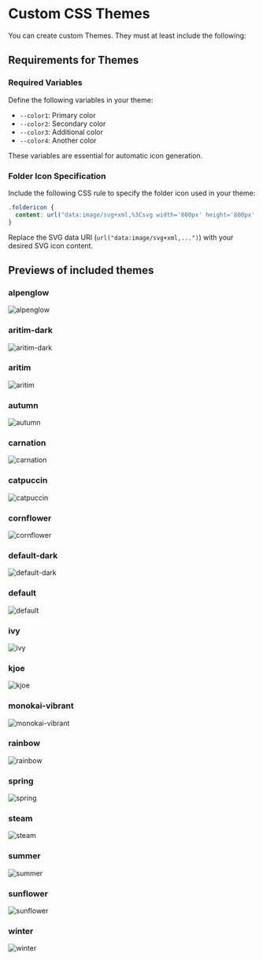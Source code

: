 # Custom CSS Themes

You can create custom Themes. They must at least include the following:

## Requirements for Themes

### Required Variables

Define the following variables in your theme:

- `--color1`: Primary color
- `--color2`: Secondary color
- `--color3`: Additional color
- `--color4`: Another color

These variables are essential for automatic icon generation.

### Folder Icon Specification

Include the following CSS rule to specify the folder icon used in your theme:

```css
.foldericon {
  content: url("data:image/svg+xml,%3Csvg width='800px' height='800px' viewBox='0 0 1024 1024' class='icon' version='1.1' xmlns='http://www.w3.org/2000/svg' fill='%23000000'%3E%3Cg id='SVGRepo_bgCarrier' stroke-width='0' /%3E%3Cg id='SVGRepo_tracerCarrier' stroke-linecap='round' stroke-linejoin='round' /%3E%3Cg id='SVGRepo_iconCarrier'%3E%3Cpath d='M853.333333 256H469.333333l-85.333333-85.333333H170.666667c-46.933333 0-85.333333 38.4-85.333334 85.333333v170.666667h853.333334v-85.333334c0-46.933333-38.4-85.333333-85.333334-85.333333z' fill='%233674e7' /%3E%3Cpath d='M853.333333 256H170.666667c-46.933333 0-85.333333 38.4-85.333334 85.333333v426.666667c0 46.933333 38.4 85.333333 85.333334 85.333333h682.666666c46.933333 0 85.333333-38.4 85.333334-85.333333V341.333333c0-46.933333-38.4-85.333333-85.333334-85.333333z' fill='%236495ed' /%3E%3C/g%3E%3C/svg%3E");
}
```

Replace the SVG data URI (`url("data:image/svg+xml,...")`) with your desired SVG icon content.

## Previews of included themes

### alpenglow

![alpenglow](screenshots/alpenglow.png)

### aritim-dark

![aritim-dark](screenshots/aritim-dark.png)

### aritim

![aritim](screenshots/aritim.png)

### autumn

![autumn](screenshots/autumn.png)

### carnation

![carnation](screenshots/carnation.png)

### catpuccin

![catpuccin](screenshots/catpuccin.png)

### cornflower

![cornflower](screenshots/cornflower.png)

### default-dark

![default-dark](screenshots/default-dark.png)

### default

![default](screenshots/default.png)

### ivy

![ivy](screenshots/ivy.png)

### kjoe

![kjoe](screenshots/kjoe.png)

### monokai-vibrant

![monokai-vibrant](screenshots/monokai-vibrant.png)

### rainbow

![rainbow](screenshots/rainbow.png)

### spring

![spring](screenshots/spring.png)

### steam

![steam](screenshots/steam.png)

### summer

![summer](screenshots/summer.png)

### sunflower

![sunflower](screenshots/sunflower.png)

### winter

![winter](screenshots/winter.png)
